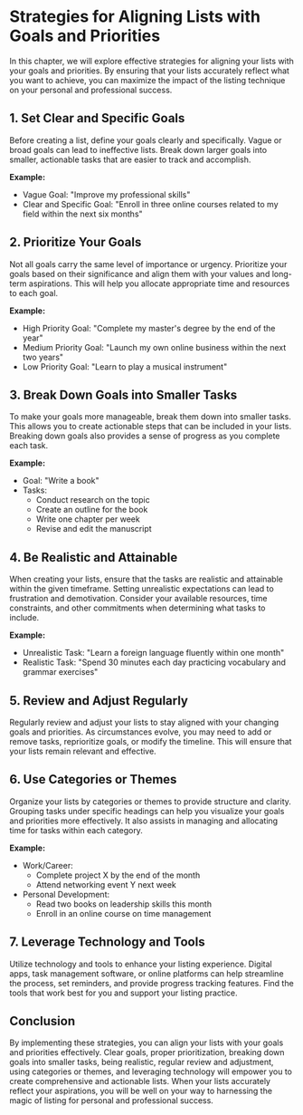 Strategies for Aligning Lists with Goals and Priorities
==================================================================

In this chapter, we will explore effective strategies for aligning your lists with your goals and priorities. By ensuring that your lists accurately reflect what you want to achieve, you can maximize the impact of the listing technique on your personal and professional success.

1\. Set Clear and Specific Goals
-------------------------------

Before creating a list, define your goals clearly and specifically. Vague or broad goals can lead to ineffective lists. Break down larger goals into smaller, actionable tasks that are easier to track and accomplish.

**Example:**

* Vague Goal: "Improve my professional skills"
* Clear and Specific Goal: "Enroll in three online courses related to my field within the next six months"

2\. Prioritize Your Goals
------------------------

Not all goals carry the same level of importance or urgency. Prioritize your goals based on their significance and align them with your values and long-term aspirations. This will help you allocate appropriate time and resources to each goal.

**Example:**

* High Priority Goal: "Complete my master's degree by the end of the year"
* Medium Priority Goal: "Launch my own online business within the next two years"
* Low Priority Goal: "Learn to play a musical instrument"

3\. Break Down Goals into Smaller Tasks
--------------------------------------

To make your goals more manageable, break them down into smaller tasks. This allows you to create actionable steps that can be included in your lists. Breaking down goals also provides a sense of progress as you complete each task.

**Example:**

* Goal: "Write a book"
* Tasks:
  * Conduct research on the topic
  * Create an outline for the book
  * Write one chapter per week
  * Revise and edit the manuscript

4\. Be Realistic and Attainable
------------------------------

When creating your lists, ensure that the tasks are realistic and attainable within the given timeframe. Setting unrealistic expectations can lead to frustration and demotivation. Consider your available resources, time constraints, and other commitments when determining what tasks to include.

**Example:**

* Unrealistic Task: "Learn a foreign language fluently within one month"
* Realistic Task: "Spend 30 minutes each day practicing vocabulary and grammar exercises"

5\. Review and Adjust Regularly
------------------------------

Regularly review and adjust your lists to stay aligned with your changing goals and priorities. As circumstances evolve, you may need to add or remove tasks, reprioritize goals, or modify the timeline. This will ensure that your lists remain relevant and effective.

6\. Use Categories or Themes
---------------------------

Organize your lists by categories or themes to provide structure and clarity. Grouping tasks under specific headings can help you visualize your goals and priorities more effectively. It also assists in managing and allocating time for tasks within each category.

**Example:**

* Work/Career:
  * Complete project X by the end of the month
  * Attend networking event Y next week
* Personal Development:
  * Read two books on leadership skills this month
  * Enroll in an online course on time management

7\. Leverage Technology and Tools
--------------------------------

Utilize technology and tools to enhance your listing experience. Digital apps, task management software, or online platforms can help streamline the process, set reminders, and provide progress tracking features. Find the tools that work best for you and support your listing practice.

Conclusion
----------

By implementing these strategies, you can align your lists with your goals and priorities effectively. Clear goals, proper prioritization, breaking down goals into smaller tasks, being realistic, regular review and adjustment, using categories or themes, and leveraging technology will empower you to create comprehensive and actionable lists. When your lists accurately reflect your aspirations, you will be well on your way to harnessing the magic of listing for personal and professional success.
